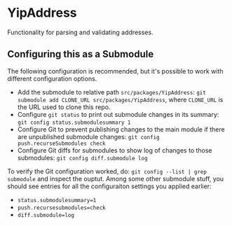 # YipAddress
Functionality for parsing and validating addresses.

## Configuring this as a Submodule

The following configuration is recommended, but it's possible to work with different configuration options.

 - Add the submodule to relative path `src/packages/YipAddress`: `git submodule add CLONE_URL src/packages/YipAddress`, where `CLONE_URL` is the URL used to clone this repo.
 - Configure `git status` to print out submodule changes in its summary: `git config status.submodulesummary 1`
 - Configure Git to prevent publishing changes to the main module if there are unpublished submodule changes: `git config push.recurseSubmodules check`
 - Configure Git diffs for submodules to show log of changes to those submodules: `git config diff.submodule log`
 
 To verify the Git configuration worked, do: `git config --list | grep submodule` and inspect the ouptut. Among some other submodule stuff, you should see entries for all the configuraiton settings you applied earlier:
 - `status.submodulesummary=1`
 - `push.recursesubmodules=check`
 - `diff.submodule=log`
